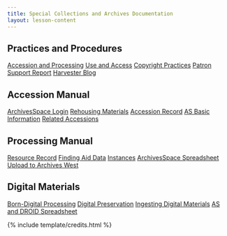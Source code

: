 ```yaml
---
title: Special Collections and Archives Documentation
layout: lesson-content
---
```


<div class="row text-center py-2">
    <div class="col-md-3">
        <h2 class="py-2">Practices and Procedures</h2>
        <a class="btn btn-outline-primary m-1" href="{{ '/content/practices-procedures/accession-processing.html' | relative_url }}">Accession and Processing</a>
        <a class="btn btn-outline-primary m-1" href="{{ '/content/practices-procedures/access.html' | relative_url }}">Use and Access</a>
        <a class="btn btn-outline-primary m-1" href="{{ '/content/practices-procedures/copyright.html' | relative_url }}">Copyright Practices</a>
        <a class="btn btn-outline-primary m-1" href="https://forms.office.com/pages/responsepage.aspx?id=Y2u8fpJXGUqyCwS4JgSIUxaSEHQ0MBFJmCa2EIVFmhNUQTRRUjJYQktMMFpNUElYQVBTRFNOMjA5Ry4u">Patron Support Report</a>
        <a class="btn btn-outline-primary m-1" href="{{ '/content/practices-procedures/harvester.html' | relative_url }}">Harvester Blog</a>
    </div>
    <div class="col-md-3">
        <h2 class="py-2">Accession Manual</h2>
        <a class="btn btn-outline-success m-1" href="https://uidaho.libraryhost.com/admin">ArchivesSpace Login</a>
        <a class="btn btn-outline-success m-1" href="{{ '/content/accessions/rehouse.html' | relative_url }}">Rehousing Materials</a>
        <a class="btn btn-outline-success m-1" href="{{ '/content/accessions/accession-record.html' | relative_url }}">Accession Record</a>
        <a class="btn btn-outline-success m-1" href="https://uidaholib.github.io/spec-docs/content/accessions/accession-record.html#basic-information-fields">AS Basic Information</a>
        <a class="btn btn-outline-success m-1" href="https://uidaholib.github.io/spec-docs/content/accessions/accession-record.html#related-accessions">Related Accessions</a>
    </div>
    <div class="col-md-3">
        <h2 class="py-2">Processing Manual</h2>
        <a class="btn btn-outline-danger m-1" href="{{ '/content/processing/resource-record.html' | relative_url }}">Resource Record</a>
        <a class="btn btn-outline-danger m-1" href="https://uidaholib.github.io/spec-docs/content/processing/resource-record.html#finding-aid-data">Finding Aid Data</a>
        <a class="btn btn-outline-danger m-1" href="https://uidaholib.github.io/spec-docs/content/processing/resource-record.html#instances">Instances</a>
        <a class="btn btn-outline-danger m-1" href="{{ '/content/processing/spreadsheet.html' | relative_url }}">ArchivesSpace Spreadsheet</a>
        <a class="btn btn-outline-danger m-1" href="{{ '/content/processing/finding-aid.html' | relative_url }}">Upload to Archives West</a>
    </div>
    <div class="col-md-3">
        <h2 class="py-2">Digital Materials</h2>
        <a class="btn btn-outline-secondary m-1" href="https://uidaholib.github.io/spec-docs/content/practices-procedures/accession-processing.html#born-digital-processing">Born-Digital Processing</a>
        <a class="btn btn-outline-secondary m-1" href="http://127.0.0.1:4000/content/practices-procedures/digital-preservation.html">Digital Preservation</a>
        <a class="btn btn-outline-secondary m-1" href="{{ '/content/practices-procedures/digital-ingest.html' | relative_url }}">Ingesting Digital Materials</a>
        <a class="btn btn-outline-secondary m-1" href="https://uidaholib.github.io/spec-docs/content/processing/spreadsheet.html#born-digital-and-hybrid-collections">AS and DROID Spreadsheet</a>
    </div>
</div>

{% include template/credits.html %}